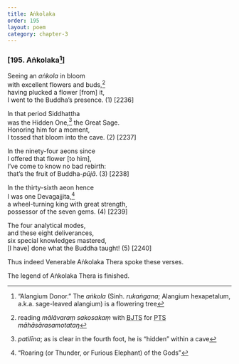 ```yaml
---
title: Aṅkolaka
order: 195
layout: poem
category: chapter-3
---
```


### \[195. Aṅkolaka[^1]\]

Seeing an *aṅkola* in bloom  
with excellent flowers and buds,[^2]  
having plucked a flower \[from\] it,  
I went to the Buddha’s presence. (1) \[2236\]

In that period Siddhattha  
was the Hidden One,[^3] the Great Sage.  
Honoring him for a moment,  
I tossed that bloom into the cave. (2) \[2237\]

In the ninety-four aeons since  
I offered that flower \[to him\],  
I’ve come to know no bad rebirth:  
that’s the fruit of Buddha-*pūjā*. (3) \[2238\]

In the thirty-sixth aeon hence  
I was one Devagajjita,[^4]  
a wheel-turning king with great strength,  
possessor of the seven gems. (4) \[2239\]

The four analytical modes,  
and these eight deliverances,  
six special knowledges mastered,  
\[I have\] done what the Buddha taught! (5) \[2240\]

Thus indeed Venerable Aṅkolaka Thera spoke these verses.

The legend of Aṅkolaka Thera is finished.

[^1]: “Alangium Donor.” The *aṅkola* (Sinh. *rukaṅgana*; Alangium hexapetalum, a.k.a. sage-leaved alangium) is a flowering tree

[^2]: reading *mālāvaraṃ sakosakaṃ* with <abbr title="Buddha Jayanthi Tripitaka Series">BJTS</abbr> for <abbr title="Pali Text Society">PTS</abbr> *māhāsārasamotataŋ*

[^3]: *patilīna*; as is clear in the fourth foot, he is “hidden” within a cave

[^4]: “Roaring (or Thunder, or Furious Elephant) of the Gods”
